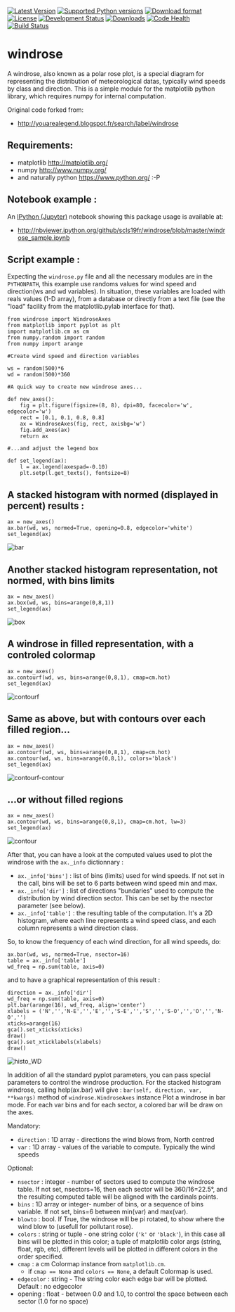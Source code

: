 [![Latest Version](https://pypip.in/version/windrose/badge.svg)](https://pypi.python.org/pypi/windrose/)
[![Supported Python versions](https://pypip.in/py_versions/windrose/badge.svg)](https://pypi.python.org/pypi/windrose/)
[![Download format](https://pypip.in/format/windrose/badge.svg)](https://pypi.python.org/pypi/windrose/)
[![License](https://pypip.in/license/windrose/badge.svg)](https://pypi.python.org/pypi/windrose/)
[![Development Status](https://pypip.in/status/windrose/badge.svg)](https://pypi.python.org/pypi/windrose/)
[![Downloads](https://pypip.in/download/windrose/badge.svg)](https://pypi.python.org/pypi/windrose/)
[![Code Health](https://landscape.io/github/scls19fr/windrose/master/landscape.svg?style=flat)](https://landscape.io/github/scls19fr/windrose/master)
[![Build Status](https://travis-ci.org/scls19fr/windrose.svg)](https://travis-ci.org/scls19fr/windrose)


windrose
========

A windrose, also known as a polar rose plot, is a special diagram for representing the distribution of meteorological datas, typically wind speeds by class and direction.
This is a simple module for the matplotlib python library, which requires numpy for internal computation.

Original code forked from:
 - http://youarealegend.blogspot.fr/search/label/windrose


Requirements:
-------------

 - matplotlib http://matplotlib.org/
 - numpy http://www.numpy.org/
 - and naturally python https://www.python.org/ :-P

Notebook example :
------------------
An [IPython (Jupyter)](http://ipython.org/) notebook showing this package usage is available at:

 - http://nbviewer.ipython.org/github/scls19fr/windrose/blob/master/windrose_sample.ipynb

Script example :
----------------

Expecting the `windrose.py` file and all the necessary modules are in the `PYTHONPATH`, this example use randoms values for wind speed and direction(ws and wd variables). In situation, these variables are loaded with reals values (1-D array), from a database or directly from a text file (see the "load" facility from the matplotlib.pylab interface for that).

    from windrose import WindroseAxes
    from matplotlib import pyplot as plt
    import matplotlib.cm as cm
    from numpy.random import random
    from numpy import arange

    #Create wind speed and direction variables

    ws = random(500)*6
    wd = random(500)*360

    #A quick way to create new windrose axes...

    def new_axes():
        fig = plt.figure(figsize=(8, 8), dpi=80, facecolor='w', edgecolor='w')
        rect = [0.1, 0.1, 0.8, 0.8]
        ax = WindroseAxes(fig, rect, axisbg='w')
        fig.add_axes(ax)
        return ax

    #...and adjust the legend box

    def set_legend(ax):
        l = ax.legend(axespad=-0.10)
        plt.setp(l.get_texts(), fontsize=8)

A stacked histogram with normed (displayed in percent) results :
----------------------------------------------------------------

    ax = new_axes()
    ax.bar(wd, ws, normed=True, opening=0.8, edgecolor='white')
    set_legend(ax)

![bar](screenshots/bar.png)

Another stacked histogram representation, not normed, with bins limits
----------------------------------------------------------------------

    ax = new_axes()
    ax.box(wd, ws, bins=arange(0,8,1))
    set_legend(ax)

![box](screenshots/box.png)

A windrose in filled representation, with a controled colormap
--------------------------------------------------------------

    ax = new_axes()
    ax.contourf(wd, ws, bins=arange(0,8,1), cmap=cm.hot)
    set_legend(ax)

![contourf](screenshots/contourf.png)

Same as above, but with contours over each filled region...
-----------------------------------------------------------

    ax = new_axes()
    ax.contourf(wd, ws, bins=arange(0,8,1), cmap=cm.hot)
    ax.contour(wd, ws, bins=arange(0,8,1), colors='black')
    set_legend(ax)

![contourf-contour](screenshots/contourf-contour.png)

...or without filled regions
----------------------------

    ax = new_axes()
    ax.contour(wd, ws, bins=arange(0,8,1), cmap=cm.hot, lw=3)
    set_legend(ax)

![contour](screenshots/contour.png)

After that, you can have a look at the computed values used to plot the windrose with the `ax._info` dictionnary :
 - `ax._info['bins']` : list of bins (limits) used for wind speeds. If not set in the call, bins will be set to 6 parts between wind speed min and max.
 - `ax._info['dir']` : list of directions "bundaries" used to compute the distribution by wind direction sector. This can be set by the nsector parameter (see below).
 - `ax._info['table']` : the resulting table of the computation. It's a 2D histogram, where each line represents a wind speed class, and each column represents a wind direction class.


So, to know the frequency of each wind direction, for all wind speeds, do:

    ax.bar(wd, ws, normed=True, nsector=16)
    table = ax._info['table']
    wd_freq = np.sum(table, axis=0)


and to have a graphical representation of this result :

    direction = ax._info['dir']
    wd_freq = np.sum(table, axis=0)
    plt.bar(arange(16), wd_freq, align='center')
    xlabels = ('N','','N-E','','E','','S-E','','S','','S-O','','O','','N-O','')
    xticks=arange(16)
    gca().set_xticks(xticks)
    draw()
    gca().set_xticklabels(xlabels)
    draw()

![histo_WD](screenshots/histo_WD.png)

In addition of all the standard pyplot parameters, you can pass special parameters to control the windrose production. For the stacked histogram windrose, calling help(ax.bar) will give :
`bar(self, direction, var, **kwargs)` method of `windrose.WindroseAxes` instance Plot a windrose in bar mode. For each var bins and for each sector, a colored bar will be draw on the axes.
 

Mandatory:
 - `direction` : 1D array - directions the wind blows from, North centred
 - `var` : 1D array - values of the variable to compute. Typically the wind speeds

Optional:
 - `nsector` : integer - number of sectors used to compute the windrose table. If not set, nsectors=16, then each sector will be 360/16=22.5°, and the resulting computed table will be aligned with the cardinals points.
 - `bins` : 1D array or integer- number of bins, or a sequence of bins variable. If not set, bins=6 between min(var) and max(var).
 - `blowto` : bool. If True, the windrose will be pi rotated, to show where the wind blow to (usefull for pollutant rose).
 - `colors` : string or tuple - one string color (`'k'` or `'black'`), in this case all bins will be plotted in this color; a tuple of matplotlib color args (string, float, rgb, etc), different levels will be plotted in different colors in the order specified.
 - `cmap` : a cm Colormap instance from `matplotlib.cm`.
   - if `cmap == None` and `colors == None`, a default Colormap is used.
 - `edgecolor` : string - The string color each edge bar will be plotted.
   Default : no edgecolor
 - opening : float - between 0.0 and 1.0, to control the space between each sector (1.0 for no space)
